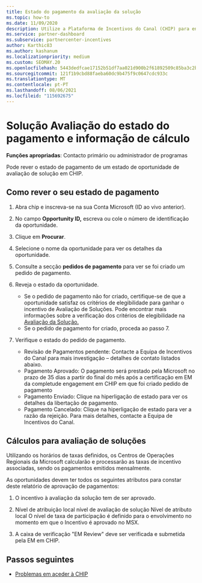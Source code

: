 ```yaml
---
title: Estado do pagamento da avaliação da solução
ms.topic: how-to
ms.date: 11/09/2020
description: Utilize a Plataforma de Incentivos do Canal (CHIP) para encontrar informações sobre as oportunidades de Avaliação de Soluções, os seus cálculos e o seu estado de pagamento.
ms.service: partner-dashboard
ms.subservice: partnercenter-incentives
author: Karthic83
ms.author: kashanum
ms.localizationpriority: medium
ms.custom: SEOMAY.20
ms.openlocfilehash: 5443dedfcae17152b51df7aa021d900b2f61892509c85ba3c2ba99cb0b9b3a8d
ms.sourcegitcommit: 121f1b9cbd88faeba60dc9b475f9c0647cdc933c
ms.translationtype: MT
ms.contentlocale: pt-PT
ms.lasthandoff: 08/06/2021
ms.locfileid: "115692675"
---
```

# <a name="solution-assessment-payment-status-and-calculation-info"></a>Solução Avaliação do estado do pagamento e informação de cálculo

**Funções apropriadas**: Contacto primário ou administrador de programas

Pode rever o estado de pagamento de um estado de oportunidade de avaliação de solução em CHIP.

## <a name="how-to-review-your-payment-status"></a>Como rever o seu estado de pagamento

1. Abra chip e inscreva-se na sua Conta Microsoft (ID ao vivo anterior).
2. No campo **Opportunity ID,** escreva ou cole o número de identificação da oportunidade.
3. Clique em **Procurar**.
4. Selecione o nome da oportunidade para ver os detalhes da oportunidade.
5. Consulte a secção **pedidos de pagamento** para ver se foi criado um pedido de pagamento.
6. Reveja o estado da oportunidade.

    - Se o pedido de pagamento não for criado, certifique-se de que a oportunidade satisfaz os critérios de elegibilidade para ganhar o incentivo de Avaliação de Soluções. Pode encontrar mais informações sobre a verificação dos critérios de elegibilidade na [Avaliação da Solução.](chip-solution-assessment.md)
    - Se o pedido de pagamento for criado, proceda ao passo 7.
7. Verifique o estado do pedido de pagamento.

    - Revisão de Pagamentos pendente: Contacte a Equipa de Incentivos do Canal para mais investigação – detalhes de contato listados abaixo.
    - Pagamento Aprovado: O pagamento será prestado pela Microsoft no prazo de 35 dias a partir do final do mês após a certificação em EM da completude engagement em CHIP em que foi criado pedido de pagamento
    -  Pagamento Enviado: Clique na hiperligação de estado para ver os detalhes da libertação de pagamento.
    - Pagamento Cancelado: Clique na hiperligação de estado para ver a razão da rejeição. Para mais detalhes, contacte a Equipa de Incentivos do Canal.

## <a name="calculations-for-solutions-assessment"></a>Cálculos para avaliação de soluções

Utilizando os horários de taxas definidos, os Centros de Operações Regionais da Microsoft calcularão e processarão as taxas de incentivo associadas, sendo os pagamentos emitidos mensalmente.

As oportunidades devem ter todos os seguintes atributos para constar deste relatório de aprovação de pagamentos:

1. O incentivo à avaliação da solução tem de ser aprovado.

1. Nível de atribuição local nível de avaliação de solução Nível de atributo local O nível de taxa de participação é definido para o envolvimento no momento em que o Incentivo é aprovado no MSX.
 
1. A caixa de verificação "EM Review" deve ser verificada e submetida pela EM em CHIP.

## <a name="next-steps"></a>Passos seguintes

- [Problemas em aceder à CHIP](chip-access-trouble.md) 
